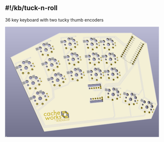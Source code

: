 ## #!/kb/tuck-n-roll

36 key keyboard with two tucky thumb encoders

![tuck-n-roll](tuck-n-roll.png)
